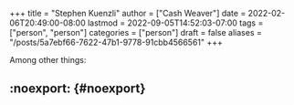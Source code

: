 +++
title = "Stephen Kuenzli"
author = ["Cash Weaver"]
date = 2022-02-06T20:49:00-08:00
lastmod = 2022-09-05T14:52:03-07:00
tags = ["person", "person"]
categories = ["person"]
draft = false
aliases = "/posts/5a7ebf66-7622-47b1-9778-91cbb4566561"
+++

Among other things:


## :noexport: {#noexport}
